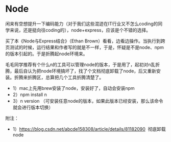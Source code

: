 Node
===============
闲来有空想提升一下编码能力（对于我们这些混迹在IT行业又不怎么coding的同学来说，还是挺向往coding的），node+express，应该是个不错的选择。

买了本《Node与Express结合》（Ethan Brown）看看，边看边操作。当执行到跨页测试的时候，运行结果和作者写的就是不一样，于是，怀疑是不是node、npm的版本引起的。于是折腾起node环境来。

毛毛同学推荐有个什么n的工具可以管理node的版本，于是用了，起初对n乱折腾，最后自认为把node环境搞坏了，找了个文档彻底卸载了node，后又重新安装。折腾来折腾区，总算把几个工具折腾清楚了。
* 1）mac上先用brew安装了node，安装好了，自动会安装npm
* 2）npm install n
* 3）n version （可安装任意node的版本，如果此版本已经安装，那么该命令就会进行版本切换）


附注：
* 1）https://blog.csdn.net/abcde158308/article/details/81182090  彻底卸载node
